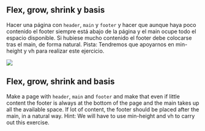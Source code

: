 ## Flex, grow, shrink y basis

Hacer una página con `header`, `main` y `footer` y hacer que aunque haya poco contenido el footer siempre está abajo de la página y el main ocupe todo el espacio disponible. Si hubiese mucho contenido el footer debe colocarse tras el main, de forma natural.
Pista: Tendremos que apoyarnos en min-height y vh para realizar este ejercicio.

![](https://files.gitbook.com/v0/b/gitbook-28427.appspot.com/o/assets%2F-MWwxJ68y05F115J-zJ5%2Fsync%2Fc472e68fa85f62bd53c140170083a50c1216f2e6.png?generation=1617004305878086&alt=media)

## Flex, grow, shrink and basis

Make a page with `header`, `main` and `footer` and make that even if little content the footer is always at the bottom of the page and the main takes up all the available space. If lot of content, the footer should be placed after the main, in a natural way.
Hint: We will have to use min-height and vh to carry out this exercise.
